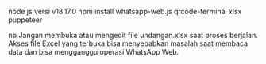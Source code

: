 node js versi v18.17.0
npm install whatsapp-web.js qrcode-terminal xlsx puppeteer

nb
Jangan membuka atau mengedit file undangan.xlsx saat proses berjalan. Akses file Excel yang terbuka bisa menyebabkan masalah saat membaca data dan bisa mengganggu operasi WhatsApp Web.